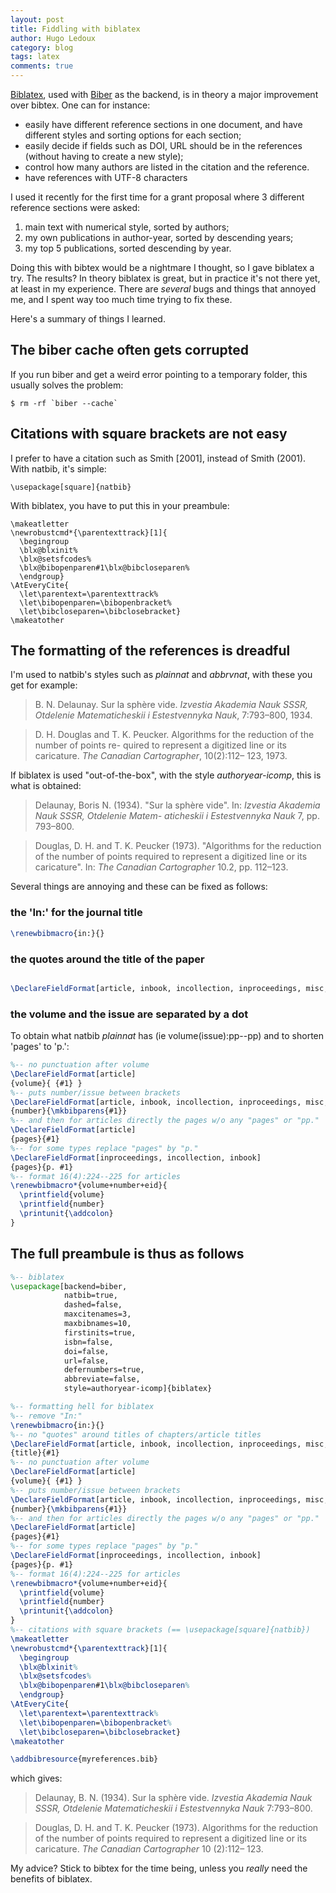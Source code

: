 ```yaml
---
layout: post
title: Fiddling with biblatex
author: Hugo Ledoux
category: blog
tags: latex
comments: true
---
```


[Biblatex](https://www.ctan.org/pkg/biblatex?lang=en), used with [Biber](https://www.ctan.org/pkg/biber) as the backend, is in theory a major improvement over bibtex.
One can for instance: 

  - easily have different reference sections in one document, and have different styles and sorting options for each section;
  - easily decide if fields such as DOI, URL should be in the references (without having to create a new style);
  - control how many authors are listed in the citation and the reference.
  - have references with UTF-8 characters

I used it recently for the first time for a grant proposal where 3 different reference sections were asked: 

  1. main text with numerical style, sorted by authors; 
  1. my own publications in author-year, sorted by descending years; 
  1. my top 5 publications, sorted descending by year. 

Doing this with bibtex would be a nightmare I thought, so I gave biblatex a try.
The results? In theory biblatex is great, but in practice it's not there yet, at least in my experience.
There are *several* bugs and things that annoyed me, and I spent way too much time trying to fix these.

Here's a summary of things I learned.


## The biber cache often gets corrupted

If you run biber and get a weird error pointing to a temporary folder, this usually solves the problem:

```
$ rm -rf `biber --cache`
```

## Citations with square brackets are not easy

I prefer to have a citation such as Smith [2001], instead of Smith (2001). 
With natbib, it's simple:

```
\usepackage[square]{natbib}
```

With biblatex, you have to put this in your preambule:

```
\makeatletter
\newrobustcmd*{\parentexttrack}[1]{
  \begingroup
  \blx@blxinit%
  \blx@setsfcodes%
  \blx@bibopenparen#1\blx@bibcloseparen%
  \endgroup}
\AtEveryCite{
  \let\parentext=\parentexttrack%
  \let\bibopenparen=\bibopenbracket%
  \let\bibcloseparen=\bibclosebracket}
\makeatother
```


## The formatting of the references is dreadful

I'm used to natbib's styles such as *plainnat* and *abbrvnat*, with these you get for example:

> B. N. Delaunay. Sur la sphère vide. *Izvestia Akademia Nauk SSSR, Otdelenie Matematicheskii i Estestvennyka Nauk*, 7:793–800, 1934.

> D. H. Douglas and T. K. Peucker. Algorithms for the reduction of the number of points re- quired to represent a digitized line or its caricature. *The Canadian Cartographer*, 10(2):112– 123, 1973.

If biblatex is used "out-of-the-box", with the style *authoryear-icomp*, this is what is obtained:

> Delaunay, Boris N. (1934). "Sur la sphère vide". In: *Izvestia Akademia Nauk SSSR, Otdelenie Matem- aticheskii i Estestvennyka Nauk* 7, pp. 793–800.

> Douglas, D. H. and T. K. Peucker (1973). "Algorithms for the reduction of the number of points required to represent a digitized line or its caricature". In: *The Canadian Cartographer* 10.2, pp. 112–123.

Several things are annoying and these can be fixed as follows:

### the 'In:' for the journal title

```tex
\renewbibmacro{in:}{}
```

### the quotes around the title of the paper

```tex

\DeclareFieldFormat[article, inbook, incollection, inproceedings, misc, thesis, unpublished]{title}{#1}

```

### the volume and the issue are separated by a dot

To obtain what natbib *plainnat* has (ie volume(issue):pp--pp) and to shorten 'pages' to 'p.':

```tex
%-- no punctuation after volume
\DeclareFieldFormat[article]
{volume}{ {#1} } 
%-- puts number/issue between brackets
\DeclareFieldFormat[article, inbook, incollection, inproceedings, misc, thesis, unpublished]
{number}{\mkbibparens{#1}} 
%-- and then for articles directly the pages w/o any "pages" or "pp." 
\DeclareFieldFormat[article]
{pages}{#1}
%-- for some types replace "pages" by "p."
\DeclareFieldFormat[inproceedings, incollection, inbook]
{pages}{p. #1}
%-- format 16(4):224--225 for articles
\renewbibmacro*{volume+number+eid}{
  \printfield{volume}
  \printfield{number}
  \printunit{\addcolon}
}
```

## The full preambule is thus as follows

```tex
%-- biblatex
\usepackage[backend=biber,
            natbib=true,
            dashed=false,
            maxcitenames=3,
            maxbibnames=10,
            firstinits=true,
            isbn=false,
            doi=false,
            url=false,
            defernumbers=true,
            abbreviate=false,
            style=authoryear-icomp]{biblatex} 

%-- formatting hell for biblatex
%-- remove "In:"
\renewbibmacro{in:}{}
%-- no "quotes" around titles of chapters/article titles
\DeclareFieldFormat[article, inbook, incollection, inproceedings, misc, thesis, unpublished]
{title}{#1}
%-- no punctuation after volume
\DeclareFieldFormat[article]
{volume}{ {#1} } 
%-- puts number/issue between brackets
\DeclareFieldFormat[article, inbook, incollection, inproceedings, misc, thesis, unpublished]
{number}{\mkbibparens{#1}} 
%-- and then for articles directly the pages w/o any "pages" or "pp." 
\DeclareFieldFormat[article]
{pages}{#1}
%-- for some types replace "pages" by "p."
\DeclareFieldFormat[inproceedings, incollection, inbook]
{pages}{p. #1}
%-- format 16(4):224--225 for articles
\renewbibmacro*{volume+number+eid}{
  \printfield{volume}
  \printfield{number}
  \printunit{\addcolon}
}
%-- citations with square brackets (== \usepackage[square]{natbib})
\makeatletter
\newrobustcmd*{\parentexttrack}[1]{
  \begingroup
  \blx@blxinit%
  \blx@setsfcodes%
  \blx@bibopenparen#1\blx@bibcloseparen%
  \endgroup}
\AtEveryCite{
  \let\parentext=\parentexttrack%
  \let\bibopenparen=\bibopenbracket%
  \let\bibcloseparen=\bibclosebracket}
\makeatother

\addbibresource{myreferences.bib}
```

which gives:

> Delaunay, B. N. (1934). Sur la sphère vide. *Izvestia Akademia Nauk SSSR, Otdelenie Matematicheskii i Estestvennyka Nauk* 7:793–800.

> Douglas, D. H. and T. K. Peucker (1973). Algorithms for the reduction of the number of points required to represent a digitized line or its caricature. *The Canadian Cartographer* 10 (2):112– 123.

My advice? Stick to bibtex for the time being, unless you *really* need the benefits of biblatex.

